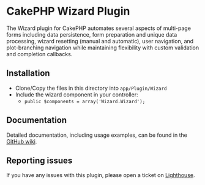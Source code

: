 # CakePHP Wizard Plugin

The Wizard plugin for CakePHP automates several aspects of multi-page forms including data persistence, form preparation and unique data processing, wizard resetting (manual and automatic), user navigation, and plot-branching navigation while maintaining flexibility with custom validation and completion callbacks.

## Installation

* Clone/Copy the files in this directory into `app/Plugin/Wizard`
* Include the wizard component in your controller:
   * `public $components = array('Wizard.Wizard');`

## Documentation

Detailed documentation, including usage examples, can be found in the [GitHub wiki](http://github.com/jaredhoyt/cakephp-wizard/wiki).

## Reporting issues

If you have any issues with this plugin, please open a ticket on [Lighthouse](http://jaredhoyt.lighthouseapp.com/projects/60073-cakephp-wizard).
